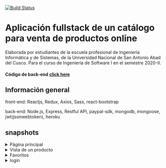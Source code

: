 [![Build Status](https://travis-ci.com/UwUnsaac/Ecommerce-Reactjs.svg?branch=master)](https://travis-ci.com/UwUnsaac/Ecommerce-Reactjs)

# Aplicación fullstack de un catálogo para venta de productos online
Elaborada por estudiantes de la escuela profesional de Ingeniería Informática y de Sistemas, de la Universidad Nacional de San Antonio Abad del Cusco.
Para el curso de Ingeniería de Software I en el semestre 2020-II.

#### Código de back-end [click here](https://github.com/UwUnsaac/Ecommerce-Nodejs)

## Información general

front-end: Reactjs, Redux, Axios, Sass, react-bootstrap

back-end: Node.js, Express, Restful API, paypal-sdk, mongodb, mongoose, jwt(jsonwebtoken), heroku

## snapshots


<details>
 <summary>Página principal</summary>
 <p>
   
![dashboard_large](https://user-images.githubusercontent.com/72516305/110693675-b0c9a200-81b5-11eb-9b21-ee0d40544a14.png)

</p>
</details>

<details>
 <summary>Vista de un producto</summary>
 <p>
   
   ![product_overview_large](https://user-images.githubusercontent.com/72516305/110694024-1d44a100-81b6-11eb-96d3-0b22667631f4.png)
</p>
</details>

<details>
 <summary>Favoritos</summary>
 <p>
   
![checkout_large](https://user-images.githubusercontent.com/72516305/110694102-377e7f00-81b6-11eb-8cf4-38397bc277db.png)
   
</p>
</details>

<details>
 <summary>login</summary>
 <p>
   
![login_large](https://user-images.githubusercontent.com/72516305/110694265-6268d300-81b6-11eb-95b8-4287991e49a7.png)

   
</p>
</details>





